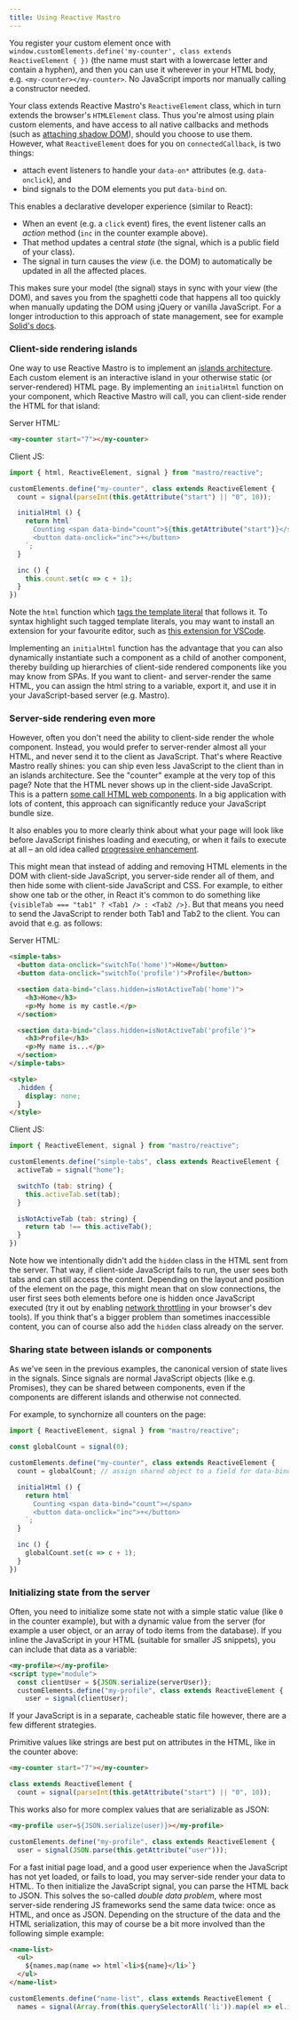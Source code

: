```yaml
---
title: Using Reactive Mastro
---
```


You register your custom element once with `window.customElements.define('my-counter', class extends ReactiveElement { })` (the name must start with a lowercase letter and contain a hyphen), and then you can use it wherever in your HTML body, e.g. `<my-counter></my-counter>`. No JavaScript imports nor manually calling a constructor needed.

Your class extends Reactive Mastro's `ReactiveElement` class, which in turn extends the browser's `HTMLElement` class. Thus you're almost using plain
custom elements, and have access to all native callbacks and methods (such as [attaching shadow DOM](https://github.com/mastrojs/mastro/issues/2)), should you choose to use them. However, what `ReactiveElement` does for you on `connectedCallback`, is two things:

- attach event listeners to handle your `data-on*` attributes (e.g. `data-onclick`), and
- bind signals to the DOM elements you put `data-bind` on.

This enables a declarative developer experience (similar to React):

- When an event (e.g. a `click` event) fires, the event listener calls an _action_ method (`inc` in the counter example above).
- That method updates a central _state_ (the signal, which is a public field of your class).
- The signal in turn causes the _view_ (i.e. the DOM) to automatically be updated in all the affected places.

This makes sure your model (the signal) stays in sync with your view (the DOM), and saves you from the spaghetti code that happens all too quickly when manually updating the DOM using jQuery or vanilla JavaScript. For a longer introduction to this approach of state management, see for example [Solid's docs](https://docs.solidjs.com/guides/state-management).

### Client-side rendering islands

One way to use Reactive Mastro is to implement an [islands architecture](https://jasonformat.com/islands-architecture/). Each custom element is an interactive island in your otherwise static (or server-rendered) HTML page. By implementing an `initialHtml` function on your component, which Reactive Mastro will call, you can client-side render the HTML for that island:

Server HTML:

```html
<my-counter start="7"></my-counter>
```

Client JS:

```js
import { html, ReactiveElement, signal } from "mastro/reactive";

customElements.define("my-counter", class extends ReactiveElement {
  count = signal(parseInt(this.getAttribute("start") || "0", 10));

  initialHtml () {
    return html`
      Counting <span data-bind="count">${this.getAttribute("start")}</span>
      <button data-onclick="inc">+</button>
    `;
  }

  inc () {
    this.count.set(c => c + 1);
  }
})
```

Note the `html` function which [tags the template literal](https://blog.jim-nielsen.com/2019/jsx-like-syntax-for-tagged-template-literals/) that follows it. To syntax highlight such tagged template literals, you may want to install an extension for your favourite editor, such as [this extension for VSCode](https://marketplace.visualstudio.com/items?itemName=ms-fast.fast-tagged-templates).

Implementing an `initialHtml` function has the advantage that you can also dynamically instantiate such a component as a child of another component, thereby building up hierarchies of client-side rendered components like you may know from SPAs. If you want to client- and server-render the same HTML, you can assign the html string to a variable, export it, and use it in your JavaScript-based server (e.g. Mastro).

### Server-side rendering even more

However, often you don't need the ability to client-side render the whole component. Instead, you would prefer to server-render almost all your HTML, and never send it to the client as JavaScript. That's where Reactive Mastro really shines: you can ship even less JavaScript to the client than in an islands architecture. See the "counter" example at the very top of this page? Note that the HTML never shows up in the client-side JavaScript. This is a pattern [some call HTML web components](https://hawkticehurst.com/2023/11/a-year-working-with-html-web-components/). In a big application with lots of content, this approach can significantly reduce your JavaScript bundle size.

It also enables you to more clearly think about what your page will look like before JavaScript finishes loading and executing, or when it fails to execute at all – an old idea called [progressive enhancement](https://developer.mozilla.org/en-US/docs/Glossary/Progressive_Enhancement).

This might mean that instead of adding and removing HTML elements in the DOM with client-side JavaScript, you server-side render all of them, and then hide some with client-side JavaScript and CSS. For example, to either show one tab or the other, in React it's common to do something like `{visibleTab === "tab1" ? <Tab1 /> : <Tab2 />}`. But that means you need to send the JavaScript to render both Tab1 and Tab2 to the client. You can avoid that e.g. as follows:

Server HTML:

```html
<simple-tabs>
  <button data-onclick="switchTo('home')">Home</button>
  <button data-onclick="switchTo('profile')">Profile</button>

  <section data-bind="class.hidden=isNotActiveTab('home')">
    <h3>Home</h3>
    <p>My home is my castle.</p>
  </section>

  <section data-bind="class.hidden=isNotActiveTab('profile')">
    <h3>Profile</h3>
    <p>My name is...</p>
  </section>
</simple-tabs>

<style>
  .hidden {
    display: none;
  }
</style>
```

Client JS:

```js
import { ReactiveElement, signal } from "mastro/reactive";

customElements.define("simple-tabs", class extends ReactiveElement {
  activeTab = signal("home");

  switchTo (tab: string) {
    this.activeTab.set(tab);
  }

  isNotActiveTab (tab: string) {
    return tab !== this.activeTab();
  }
})
```

Note how we intentionally didn't add the `hidden` class in the HTML sent from the server. That way, if client-side JavaScript fails to run, the user sees both tabs and can still access the content. Depending on the layout and position of the element on the page, this might mean that on slow connections, the user first sees both elements before one is hidden once JavaScript executed (try it out by enabling [network throttling](https://developer.mozilla.org/en-US/docs/Glossary/Network_throttling) in your browser's dev tools). If you think that's a bigger problem than sometimes inaccessible content, you can of course also add the `hidden` class already on the server.

### Sharing state between islands or components

As we've seen in the previous examples, the canonical version of state lives in the signals. Since signals are normal JavaScript objects (like e.g. Promises), they can be shared between components, even if the components are different islands and otherwise not connected.

For example, to synchornize all counters on the page:

```js
import { ReactiveElement, signal } from "mastro/reactive";

const globalCount = signal(0);

customElements.define("my-counter", class extends ReactiveElement {
  count = globalCount; // assign shared object to a field for data-bind

  initialHtml () {
    return html`
      Counting <span data-bind="count"></span>
      <button data-onclick="inc">+</button>
    `;
  }

  inc () {
    globalCount.set(c => c + 1);
  }
})
```

### Initializing state from the server

Often, you need to initialize some state not with a simple static value (like `0` in the counter example), but with a dynamic value from the server (for example a user object, or an array of todo items from the database). If you inline the JavaScript in your HTML (suitable for smaller JS snippets), you can include that data as a variable:

```html
<my-profile></my-profile>
<script type="module">
  const clientUser = ${JSON.serialize(serverUser)};
  customElements.define("my-profile", class extends ReactiveElement {
    user = signal(clientUser);
```

If your JavaScript is in a separate, cacheable static file however, there are a few different strategies.

Primitive values like strings are best put on attributes in the HTML, like in the counter above:

```html
<my-counter start="7"></my-counter>
```

```js
class extends ReactiveElement {
  count = signal(parseInt(this.getAttribute("start") || "0", 10));
```

This works also for more complex values that are serializable as JSON:

```html
<my-profile user=${JSON.serialize(user)}></my-profile>
```

```js
customElements.define("my-profile", class extends ReactiveElement {
  user = signal(JSON.parse(this.getAttribute("user")));
```

For a fast initial page load, and a good user experience when the JavaScript has not yet loaded, or fails to load, you may server-side render your data to HTML. To then initialize the JavaScript signal, you can parse the HTML back to JSON. This solves the so-called _double data problem_, where most server-side rendering JS frameworks send the same data twice: once as HTML, and once as JSON. Depending on the structure of the data and the HTML serialization, this may of course be a bit more involved than the following simple example:

```html
<name-list>
  <ul>
    ${names.map(name => html`<li>${name}</li>`}
  </ul>
</name-list>
```

```js
customElements.define("name-list", class extends ReactiveElement {
  names = signal(Array.from(this.querySelectorAll('li')).map(el => el.innerText))
```

